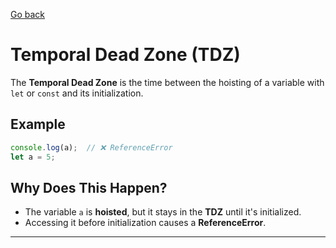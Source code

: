 [Go back](../Index.md)

# Temporal Dead Zone (TDZ)

The **Temporal Dead Zone** is the time between the hoisting of a variable with `let` or `const` and its initialization.

## Example
```js
console.log(a);  // ❌ ReferenceError
let a = 5;
```

## Why Does This Happen?
- The variable `a` is **hoisted**, but it stays in the **TDZ** until it's initialized.
- Accessing it before initialization causes a **ReferenceError**.

---


